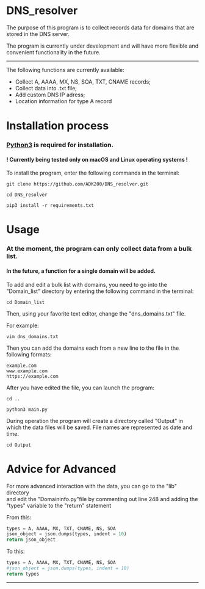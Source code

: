 # DNS_resolver

The purpose of this program is to collect records data for domains that are stored in the DNS server.

The program is currently under development and will have more flexible and convenient functionality in the future.

____

The following functions are currently available:

+ Collect A, AAAA, MX, NS, SOA, TXT, CNAME records;
+ Collect data into .txt file;
+ Add custom DNS IP adress;
+ Location information for type A record





#  Installation process


### [Python3](https://www.python.org/downloads/)  is required for installation.

#### ! Currently being tested only on macOS and Linux operating systems !


To install the program, enter the following commands in the terminal:

```
git clone https://github.com/ADK200/DNS_resolver.git 
```
```
cd DNS_resolver
```
```
pip3 install -r requirements.txt
```



# Usage

### At the moment, the program can only collect data from a bulk list. 
#### In the future, a function for a single domain will be added.
To add and edit a bulk list with domains, you need to go into the "Domain_list" directory by entering the following command in the terminal:
```
cd Domain_list
```
Then, using your favorite text editor, change the "dns_domains.txt" file.

For example:
```
vim dns_domains.txt
```
Then you can add the domains each from a new line to the file in the following formats:
```
example.com
www.example.com
https://example.com
```

After you have edited the file, you can launch the program:

```
cd ..
```
```
python3 main.py
```
During operation the program will create a directory called "Output" in which the data files will be saved.
File names are represented as date and time.
```
cd Output
```
# Advice for Advanced
For more advanced interaction with the data, you can go to the "lib" directory<br /> 
and edit the "Domaininfo.py"file by commenting out line 248 and adding the "types" variable to the "return" statement

From this:
```python
types = A, AAAA, MX, TXT, CNAME, NS, SOA
json_object = json.dumps(types, indent = 10)	
return json_object
```
To this:
```python
types = A, AAAA, MX, TXT, CNAME, NS, SOA
#json_object = json.dumps(types, indent = 10)	
return types
```
_______
